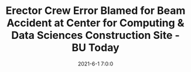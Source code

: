 ---
"title": "Erector Crew Error Blamed for Beam Accident at Center for Computing &amp; Data Sciences Construction Site - BU Today"
"date": "2021-6-1 7:0:0"
"feed_name": "GOOGLENEWSCONSTRUCTION"
"feed_website": "https://news.google.com/search?q=construction%2Bincident&hl=en-US&gl=US&ceid=US:en"
"feed_rss": "https://news.google.com/rss/search?q=construction%2Bincident&hl=en-US&gl=US&ceid=US:en"
"link": "https://www.bu.edu/articles/2021/beam-accident-at-center-for-computing-data-sciences-construction-site/"
"file": "_posts/2021-1-1-48b0a6068d4ee7cea06c810cf5560df5bae8d15c.md"
"accident": "1"
"drilling": "0"
---